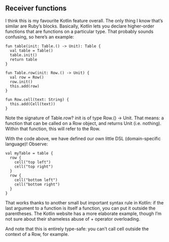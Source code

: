 
## Receiver functions

I think this is my favourite Kotlin feature overall. The only thing I know that’s similar are Ruby’s blocks. Basically, Kotlin lets you declare higher-order functions that are functions on a particular type. That probably sounds confusing, so here’s an example:

```
fun table(init: Table.() -> Unit): Table {
  val table = Table()
  table.init()
  return table
}

fun Table.row(init: Row.() -> Unit) {
  val row = Row()
  row.init()
  this.add(row)
}

fun Row.cell(text: String) {
  this.add(Cell(text))
}
```

Note the signature of Table.row? init is of type Row.() -> Unit. That means: a function that can be called on a Row object, and returns Unit (i.e. nothing). Within that function, this will refer to the Row.

With the code above, we have defined our own little DSL (domain-specific language)! Observe:

```
val myTable = table {
  row {
    cell("top left")
    cell("top right")
  }
  row {
    cell("bottom left")
    cell("bottom right")
  }
}
```

That works thanks to another small but important syntax rule in Kotlin: if the last argument to a function is itself a function, you can put it outside the parentheses. The Kotlin website has a more elaborate example, though I’m not sure about their shameless abuse of + operator overloading.

And note that this is entirely type-safe: you can’t call cell outside the context of a Row, for example.
